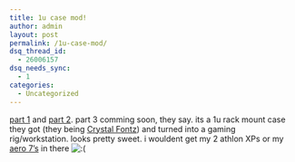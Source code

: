 ```yaml
---
title: 1u case mod!
author: admin
layout: post
permalink: /1u-case-mod/
dsq_thread_id:
  - 26006157
dsq_needs_sync:
  - 1
categories:
  - Uncategorized
---
```

[part 1][1] and [part 2][2]. part 3 comming soon, they say. its a 1u rack mount case they got (they being [Crystal Fontz][3]) and turned into a gaming rig/workstation. looks pretty sweet. i wouldent get my 2 athlon XPs or my [aero 7&#8217;s][4] in there <img src="http://blog.lotas-smartman.net/wp-includes/images/smilies/icon_sad.gif" alt=":(" class="wp-smiley" />

 [1]: http://www.crystalfontz.com/forum/showthread.php?threadid=2024
 [2]: http://www.crystalfontz.com/forum/showthread.php?threadid=2028
 [3]: http://www.crystalfontz.com
 [4]: http://lotas-smartman.net/movabletype/mt-search.cgi?IncludeBlogs=1&search=aero